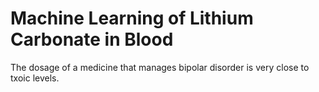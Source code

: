 # Machine Learning of Lithium Carbonate in Blood
The dosage of a medicine that manages bipolar disorder is very close to txoic levels.
